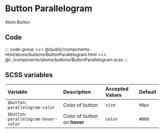 # Button Parallelogram 
<Badge type="tip">Atom</Badge> <Badge type="info">Button</Badge>

## Code

<div class="dev-section">
    <!--@include: ../../public/components-html/atoms/buttons/ButtonParallelogram.html -->
</div>

::: code-group
<<< @/public/components-html/atoms/buttons/ButtonParallelogram.html
<<< @/../components/atoms/buttons/ButtonParallelogram.scss
:::

## SCSS variables

| Variable                            | Description                  | Accepted Values | Default           |
|:------------------------------------|:-----------------------------|:----------------|:------------------|
| `$button-parallelogram-color`       | Color of button              | `size`          | `90px`            |
| `$button-parallelogram-hover-color` | Color of button on **hover** | `color`         | `#000`            |

<style lang="scss">
@import "../../theme.scss";

$button-parallelogram-color: $primary-color;
$button-parallelogram-hover-color: $secondary-color;

@import "components/atoms/buttons/ButtonParallelogram.scss";
</style>